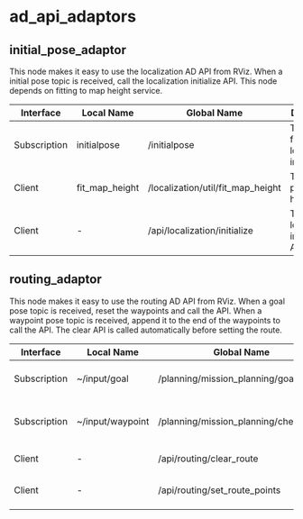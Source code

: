 # ad_api_adaptors

## initial_pose_adaptor

This node makes it easy to use the localization AD API from RViz.
When a initial pose topic is received, call the localization initialize API.
This node depends on fitting to map height service.

| Interface    | Local Name     | Global Name                       | Description                               |
| ------------ | -------------- | --------------------------------- | ----------------------------------------- |
| Subscription | initialpose    | /initialpose                      | The pose for localization initialization. |
| Client       | fit_map_height | /localization/util/fit_map_height | To fix initial pose to map height         |
| Client       | -              | /api/localization/initialize      | The localization initialize API.          |

## routing_adaptor

This node makes it easy to use the routing AD API from RViz.
When a goal pose topic is received, reset the waypoints and call the API.
When a waypoint pose topic is received, append it to the end of the waypoints to call the API.
The clear API is called automatically before setting the route.

| Interface    | Local Name       | Global Name                           | Description                 |
| ------------ | ---------------- | ------------------------------------- | --------------------------- |
| Subscription | ~/input/goal     | /planning/mission_planning/goal       | The goal pose of route.     |
| Subscription | ~/input/waypoint | /planning/mission_planning/checkpoint | The waypoint pose of route. |
| Client       | -                | /api/routing/clear_route              | The route clear API.        |
| Client       | -                | /api/routing/set_route_points         | The route points set API.   |

